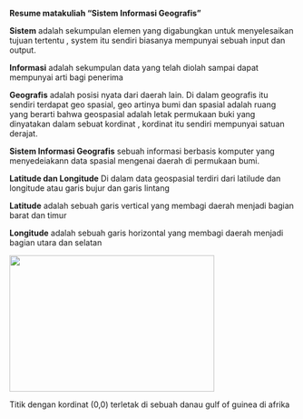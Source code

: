 **Resume matakuliah “Sistem Informasi Geografis”**

**Sistem** adalah sekumpulan elemen yang digabungkan untuk menyelesaikan tujuan tertentu , system itu sendiri biasanya mempunyai sebuah input dan output.

**Informasi** adalah sekumpulan data yang telah diolah sampai dapat mempunyai arti bagi penerima

**Geografis** adalah posisi nyata dari daerah lain. Di dalam geografis itu sendiri terdapat geo spasial, geo artinya bumi dan spasial adalah ruang yang berarti bahwa geospasial adalah letak permukaan buki yang dinyatakan dalam sebuat kordinat , kordinat itu sendiri mempunyai satuan derajat.

**Sistem Informasi Geografis** sebuah informasi berbasis komputer yang menyedeiakann data spasial mengenai daerah di permukaan bumi.

**Latitude dan Longitude** Di dalam data geospasial terdiri dari latilude dan longitude atau garis bujur dan garis lintang

**Latitude** adalah sebuah garis vertical yang membagi daerah menjadi bagian barat dan timur

**Longitude** adalah sebuah garis horizontal yang membagi daerah menjadi bagian utara dan selatan

<img src="./media/image1.jpeg" width="361" height="240" />

Titik dengan kordinat (0,0) terletak di sebuah danau gulf of guinea di afrika
